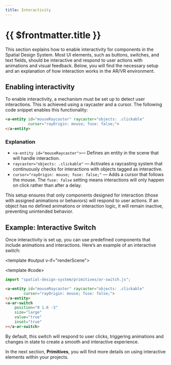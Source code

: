 ```yaml
---
title: Interactivity
---
```


<script setup lang="ts">
import { ref, onMounted } from 'vue';
import ComponentExample from "../vue/ComponentExample.vue";

const renderScene = ref(false);

onMounted(async () => {
  try {
    await import("spatial-design-system/primitives/ar-switch");
    renderScene.value = true;
  } catch (e) {
    console.error(e);
  }
});
</script>

# {{ $frontmatter.title }}

This section explains how to enable interactivity for components in the Spatial Design System. Most UI elements, such as buttons, switches, and text fields, should be interactive and respond to user actions with animations and visual feedback. Below, you will find the necessary setup and an explanation of how interaction works in the AR/VR environment.

## Enabling interactivity

To enable interactivity, a mechanism must be set up to detect user interactions. This is achieved using a raycaster and a cursor. The following code snippet enables this functionality: 

```html
<a-entity id="mouseRaycaster" raycaster="objects: .clickable"
          cursor="rayOrigin: mouse; fuse: false;">
</a-entity>
```

### Explanation

- `<a-entity id="mouseRaycaster">`— Defines an entity in the scene that will handle interaction.
- `raycaster="objects: .clickable"` — Activates a raycasting system that continuously checks for interactions with objects tagged as interactive.
- `cursor="rayOrigin: mouse; fuse: false;"` — Adds a cursor that follows the mouse. The `fuse: false` setting means interactions will only happen on click rather than after a delay.

This setup ensures that only components designed for interaction (those with assigned animations or behaviors) will respond to user actions. If an object has no defined animations or interaction logic, it will remain inactive, preventing unintended behavior.

## Example: Interactive Switch

Once interactivity is set up, you can use predefined components that include animations and interactions. Here’s an example of an interactive switch:

<ComponentExample :fixed="true">

<template #output v-if="renderScene">
    <a-entity id="mouseRaycaster" raycaster="objects: .clickable"
            cursor="rayOrigin: mouse; fuse: false;">
    </a-entity>
    <a-ar-switch
        position="0 1.6 -3"
        size="large"
        value="true"
        inset="true"
    ></a-ar-switch>
</template>

<template #code>

```js
import "spatial-design-system/primitives/ar-switch.js";
```

```html
<a-entity id="mouseRaycaster" raycaster="objects: .clickable"
        cursor="rayOrigin: mouse; fuse: false;">
</a-entity>
<a-ar-switch
    position="0 1.6 -3"
    size="large"
    value="true"
    inset="true"
></a-ar-switch>
```

</template>

</ComponentExample>

By default, this switch will respond to user clicks, triggering animations and changes in state to create a smooth and interactive experience.

In the next section, **Primitives**, you will find more details on using interactive elements within your projects.
